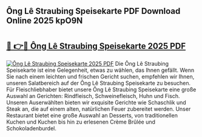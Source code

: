 ## Ông Lê Straubing Speisekarte PDF Download Online 2025 kpO9N

# <h2><a href="http://gccy69m.nevu.top/?p=%c3%94ng+L%c3%aa+Straubing+Speisekarte">🔗 👉🔴 Ông Lê Straubing Speisekarte 2025 PDF</a></h2>

[![Ông Lê Straubing Speisekarte 2025 PDF](https://i.imgur.com/dBaPXMq.png)](http://gccy69m.nevu.top/?p=%c3%94ng+L%c3%aa+Straubing+Speisekarte)
Die Ông Lê Straubing Speisekarte ist eine Gelegenheit, etwas zu wählen, das Ihnen gefällt. Wenn Sie nach einem leichten und frischen Gericht suchen, empfehlen wir Ihnen, unseren Salatbereich auf der Ông Lê Straubing Speisekarte zu besuchen. Für Fleischliebhaber bietet unsere Ông Lê Straubing Speisekarte eine große Auswahl an Gerichten: Rindfleisch, Schweinefleisch, Huhn und Fisch. Unseren Auserwählten bieten wir exquisite Gerichte wie Schaschlik und Steak an, die auf einem alten, natürlichen Feuer zubereitet werden. Unser Restaurant bietet eine große Auswahl an Desserts, von traditionellen Kuchen und Kuchen bis hin zu erlesenen Crème Brûlée und Schokoladenburdel.
